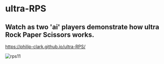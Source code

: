# ultra-RPS

## Watch as two 'ai' players demonstrate how ultra Rock Paper Scissors works.

https://philip-clark.github.io/ultra-RPS/

![rps11](https://user-images.githubusercontent.com/56705400/201575555-5ce47c34-aa00-43fd-8848-24a47fa05f36.jpg)
